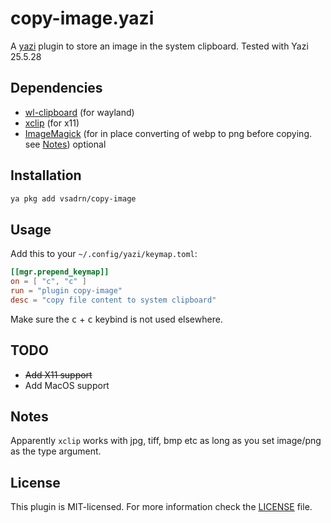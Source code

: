# copy-image.yazi

A [yazi](https://yazi-rs.github.io/) plugin to store an image in the system clipboard. 
Tested with Yazi 25.5.28 

## Dependencies

- [wl-clipboard](https://github.com/bugaevc/wl-clipboard) (for wayland)
- [xclip](https://github.com/astrand/xclip) (for x11)
- [ImageMagick](https://imagemagick.org/) (for in place converting of webp to png before copying. see [Notes](#notes)) optional

## Installation
```sh
ya pkg add vsadrn/copy-image
```

## Usage
Add this to your `~/.config/yazi/keymap.toml`:
```toml
[[mgr.prepend_keymap]]
on = [ "c", "c" ]
run = "plugin copy-image"
desc = "copy file content to system clipboard"
```
Make sure the <kbd>c</kbd> + <kbd>c</kbd> keybind is not used elsewhere.

## TODO
- ~~Add X11 support~~
- Add MacOS support

## Notes
Apparently `xclip` works with jpg, tiff, bmp etc as long as you set image/png as the type argument.


## License

This plugin is MIT-licensed. For more information check the [LICENSE](LICENSE) file.

